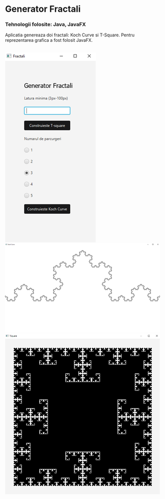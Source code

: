 # Generator Fractali
### Tehnologii folosite: Java, JavaFX
Aplicatia genereaza doi fractali: Koch Curve si T-Square. Pentru reprezentarea grafica a fost folosit JavaFX.<br/><br/>

![meniu](https://github.com/StroeAndrei/JAVA-Fractals/blob/master/screenshots/menu.png)<br/>
![Koch Curve fractal](https://github.com/StroeAndrei/JAVA-Fractals/blob/master/screenshots/koch.png)<br/>
![T-Square fractal](https://github.com/StroeAndrei/JAVA-Fractals/blob/master/screenshots/tsquare.png)<br/>
